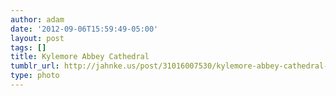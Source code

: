 ```yaml
---
author: adam
date: '2012-09-06T15:59:49-05:00'
layout: post
tags: []
title: Kylemore Abbey Cathedral
tumblr_url: http://jahnke.us/post/31016007530/kylemore-abbey-cathedral-view-on-path
type: photo
---
```


